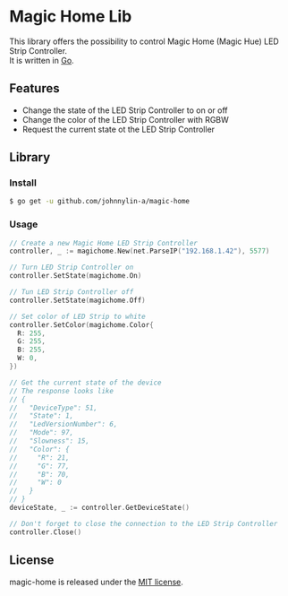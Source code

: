 # Magic Home Lib

This library offers the possibility to control Magic Home (Magic Hue) LED Strip Controller.  
It is written in [Go](https://golang.org/).

## Features

- Change the state of the LED Strip Controller to on or off
- Change the color of the LED Strip Controller with RGBW
- Request the current state ot the LED Strip Controller

## Library

### Install

```bash
$ go get -u github.com/johnnylin-a/magic-home
```

### Usage

```go
// Create a new Magic Home LED Strip Controller
controller, _ := magichome.New(net.ParseIP("192.168.1.42"), 5577)

// Turn LED Strip Controller on
controller.SetState(magichome.On)

// Tun LED Strip Controller off
controller.SetState(magichome.Off)

// Set color of LED Strip to white
controller.SetColor(magichome.Color{
  R: 255,
  G: 255,
  B: 255,
  W: 0,
})

// Get the current state of the device
// The response looks like
// {
//   "DeviceType": 51,
//   "State": 1,
//   "LedVersionNumber": 6,
//   "Mode": 97,
//   "Slowness": 15,
//   "Color": {
//     "R": 21,
//     "G": 77,
//     "B": 70,
//     "W": 0
//   }
// }
deviceState, _ := controller.GetDeviceState()

// Don't forget to close the connection to the LED Strip Controller
controller.Close()
```


## License

magic-home is released under the [MIT license](LICENSE).
